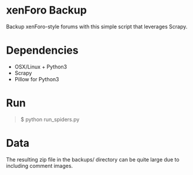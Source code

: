 # xenForo Backup

Backup xenForo-style forums with this simple script that leverages Scrapy.

# Dependencies

- OSX/Linux + Python3
- Scrapy
- Pillow for Python3

# Run

> $ python run_spiders.py

# Data

The resulting zip file in the backups/ directory can be quite large due to including comment images.
